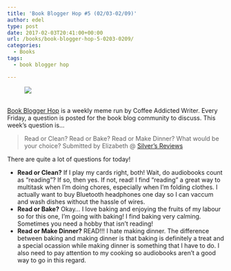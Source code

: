 ```yaml
---
title: 'Book Blogger Hop #5 (02/03-02/09)'
author: edel
type: post
date: 2017-02-03T20:41:00+00:00
url: /books/book-blogger-hop-5-0203-0209/
categories:
  - Books
tags:
  - book blogger hop

---
```

<figure><a rel="_nofollow" href="http://www.coffeeaddictedwriter.com/p/blog-page.html"><img src="https://i1.wp.com/3.bp.blogspot.com/-2bKizvp-A9w/WEjGAM4OjJI/AAAAAAAAV50/nU3xHQNtvSQQ8dRsB8OueG061E99KPrYACLcB/s1600/Book%2BBlogger%2BHop%2B%2528Final%2529.png?w=663&#038;ssl=1" data-recalc-dims="1" /></a></figure> 

<a rel="_nofollow" href="http://www.coffeeaddictedwriter.com/p/blog-page.html"></a>

<a rel="_nofollow" href="http://www.coffeeaddictedwriter.com/p/blog-page.html"><br /> </a><a rel="_nofollow" href="http://www.coffeeaddictedwriter.com/p/blog-page.html">Book Blogger Hop</a> is a weekly meme run by Coffee Addicted Writer. Every Friday, a question is posted for the book blog community to discuss. This week&#8217;s question is&#8230;

> Read or Clean? Read or Bake? Read or Make Dinner? What would be your choice? Submitted by Elizabeth @ [Silver&#8217;s Reviews][1]

There are quite a lot of questions for today!

  * **Read or Clean?** If I play my cards right, both! Wait, do audiobooks count as &#8220;reading&#8221;? If so, then yes. If not, read! I find &#8220;reading&#8221; a great way to multitask when I&#8217;m doing chores, especially when I&#8217;m folding clothes. I actually want to buy Bluetooth headphones one day so I can vaccum and wash dishes without the hassle of wires.
  * **Read or Bake?** Okay&#8230; I love baking and enjoying the fruits of my labour so for this one, I&#8217;m going with baking! I find baking very calming. Sometimes you need a hobby that isn&#8217;t reading!
  * **Read or Make Dinner?** READ!!! I hate making dinner. The difference between baking and making dinner is that baking is definitely a treat and a special ocassion while making dinner is something that I have to do. I also need to pay attention to my cooking so audiobooks aren&#8217;t a good way to go in this regard.

 [1]: http://www.abgtl.co.uk/